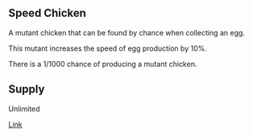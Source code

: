 ## Speed Chicken

A mutant chicken that can be found by chance when collecting an egg.

This mutant increases the speed of egg production by 10%.

There is a 1/1000 chance of producing a mutant chicken.

## Supply

Unlimited

[Link](https://docs.sunflower-land.com/player-guides/raising-animals/chickens#mutant-chickens)
